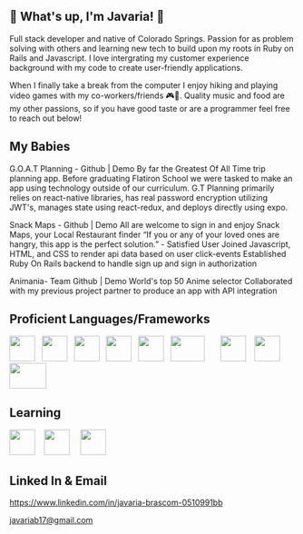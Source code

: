 ## 🐐 What's up, I'm Javaria! 🐐

Full stack developer and native of Colorado Springs. Passion for as problem solving with others and learning new tech to build upon my roots in Ruby on Rails and Javascript. I love intergrating my customer experience background with my code to create user-friendly applications. 


When I finally take a break from the computer I enjoy hiking and playing video games with my co-workers/friends 🎮🌄. Quality music and food are my other passions, so if you have good taste or are a programmer feel free to reach out below!

## My Babies

G.O.A.T Planning - Github | Demo
By far the Greatest Of All Time trip planning app. Before graduating Flatiron School we were tasked to make an app using technology outside of our curriculum. G.T Planning primarily relies on react-native libraries, has real password encryption utilizing JWT's, manages state using react-redux, and deploys directly using expo. 

Snack Maps - Github | Demo
All are welcome to sign in and enjoy Snack Maps, your Local Restaurant finder
“If you or any of your loved ones are hangry, this app is the perfect solution.” - Satisfied User
Joined Javascript, HTML, and CSS to render api data based on user click-events
Established Ruby On Rails backend to handle sign up and sign in authorization

Animania- Team Github | Demo
 World's top 50 Anime selector
Collaborated with my previous project partner to produce an app with API integration


## Proficient Languages/Frameworks
<img src="https://upload.wikimedia.org/wikipedia/commons/thumb/9/99/Unofficial_JavaScript_logo_2.svg/1024px-Unofficial_JavaScript_logo_2.svg.png" width="45" height="45"/>&nbsp; &nbsp;<img src="https://cdn4.iconfinder.com/data/icons/logos-3/600/React.js_logo-512.png" width="45" height="45"/>&nbsp; &nbsp;<img src="https://reactnavigation.org/img/spiro.svg" width="45" height="45"/>&nbsp; &nbsp;<img src="https://upload.wikimedia.org/wikipedia/commons/thumb/9/95/Vue.js_Logo_2.svg/1024px-Vue.js_Logo_2.svg.png" width="45" height="45"/>&nbsp; &nbsp;<img src="https://upload.wikimedia.org/wikipedia/commons/thumb/7/73/Ruby_logo.svg/396px-Ruby_logo.svg.png" width="45" height="45"/>&nbsp; &nbsp;<img src="https://www.vepsun.in/img/new-courses/ruby_on_rails.png" width="60" height="45"/>&nbsp; &nbsp;&nbsp; &nbsp; <img src="https://cdn.pixabay.com/photo/2017/08/05/11/16/logo-2582748_1280.png" width="45" height="45"/> &nbsp; &nbsp;<img src="https://cdn.pixabay.com/photo/2017/08/05/11/16/logo-2582747_1280.png" width="45" height="45"/>&nbsp; &nbsp; <img src="https://sqlbackupandftp.com/blog/wp-content/uploads/2015/01/mysql-logo_2800x2800_pixels1.png" width="65" height="45"/>

## Learning 
<img src="https://upload.wikimedia.org/wikipedia/commons/thumb/c/c3/Python-logo-notext.svg/220px-Python-logo-notext.svg.png" width="45" height="45"/> &nbsp; &nbsp;<img src="https://i.imgur.com/eeYUFCO.png" width="45" height="45"/>
&nbsp; &nbsp; <img src="https://cdn4.iconfinder.com/data/icons/google-i-o-2016/512/google_firebase-512.png" width="45" height="45"/>

## Linked In & Email

https://www.linkedin.com/in/javaria-brascom-0510991bb

javariab17@gmail.com




<!--
**jay719/jay719** is a ✨ _special_ ✨ repository because its `README.md` (this file) appears on your GitHub profile.

Here are some ideas to get you started:

- 🔭 I’m currently working on ...
- 🌱 I’m currently learning ...
- 👯 I’m looking to collaborate on ...
- 🤔 I’m looking for help with ...
- 💬 Ask me about ...
- 📫 How to reach me: ...
- 😄 Pronouns: ...
- ⚡ Fun fact: ...
-->
